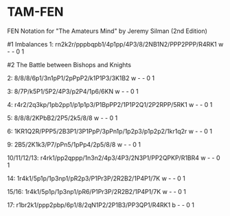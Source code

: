 # TAM-FEN
FEN Notation for "The Amateurs Mind" by Jeremy Silman (2nd Edition)

#1 Imbalances
1: 
rn2k2r/pppbqpb1/4p1pp/4P3/8/2NB1N2/PPP2PPP/R4RK1 w - - 0 1

#2 The Battle between Bishops and Knights

2: 
8/8/8/6p1/3n1pP1/2pPpP2/k1P1P3/3K1B2 w - - 0 1

3: 
8/7P/k5P1/5P2/4P3/p2P4/1p6/6KN w - - 0 1

4: 
r4r2/2q3kp/1pb2pp1/p1p1p3/P1BpPP2/1P1P2Q1/2P2RPP/5RK1 w - - 0 1

5: 
8/8/8/2KPbB2/2P5/2k5/8/8 w - - 0 1

6: 
1KR1Q2R/PPP5/2B3P1/3P1PpP/3pPn1p/1p2p3/p1p2p2/1kr1q2r w - - 0 1

9: 
2B5/2K1k3/P7/pPn5/1pPp4/2p5/8/8 w - - 0 1

10/11/12/13: 
r4rk1/pp2qppp/1n3n2/4p3/4P3/2N3P1/PP2QPKP/R1BR4 w - - 0 1

14: 
1r4k1/5p1p/1p3np1/pR2p3/P1Pr3P/2R2B2/1P4P1/7K w - - 0 1

15/16: 
1r4k1/5p1p/1p3np1/pR6/P1Pr3P/2R2B2/1P4P1/7K w - - 0 1

17: 
r1br2k1/ppp2pbp/6p1/8/2qN1P2/2P1B3/PP3QP1/R4RK1 b - - 0 1
